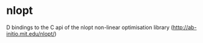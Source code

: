 # nlopt

D bindings to the C api of the nlopt non-linear optimisation library (http://ab-initio.mit.edu/nlopt/)
